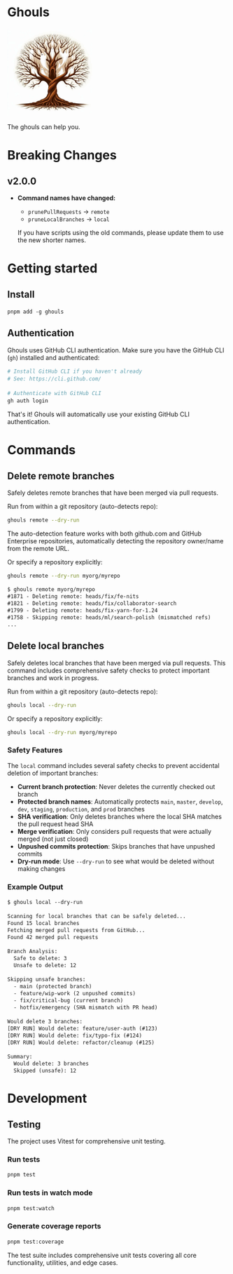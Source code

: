 # Ghouls

<img src="logo.webp" alt="Ghouls Logo" width="200">


The ghouls can help you.

# Breaking Changes

## v2.0.0
- **Command names have changed:**
  - `prunePullRequests` → `remote`
  - `pruneLocalBranches` → `local`
  
  If you have scripts using the old commands, please update them to use the new shorter names.

# Getting started

## Install

`pnpm add -g ghouls`

## Authentication

Ghouls uses GitHub CLI authentication. Make sure you have the GitHub CLI (`gh`) installed and authenticated:

```bash
# Install GitHub CLI if you haven't already
# See: https://cli.github.com/

# Authenticate with GitHub CLI
gh auth login
```

That's it! Ghouls will automatically use your existing GitHub CLI authentication.

# Commands

## Delete remote branches

Safely deletes remote branches that have been merged via pull requests.

Run from within a git repository (auto-detects repo):
```bash
ghouls remote --dry-run
```

The auto-detection feature works with both github.com and GitHub Enterprise repositories, automatically detecting the repository owner/name from the remote URL.

Or specify a repository explicitly:
```bash
ghouls remote --dry-run myorg/myrepo
```

```
$ ghouls remote myorg/myrepo
#1871 - Deleting remote: heads/fix/fe-nits
#1821 - Deleting remote: heads/fix/collaborator-search
#1799 - Deleting remote: heads/fix-yarn-for-1.24
#1758 - Skipping remote: heads/ml/search-polish (mismatched refs)
...
```

## Delete local branches

Safely deletes local branches that have been merged via pull requests. This command includes comprehensive safety checks to protect important branches and work in progress.

Run from within a git repository (auto-detects repo):
```bash
ghouls local --dry-run
```

Or specify a repository explicitly:
```bash
ghouls local --dry-run myorg/myrepo
```

### Safety Features

The `local` command includes several safety checks to prevent accidental deletion of important branches:

- **Current branch protection**: Never deletes the currently checked out branch
- **Protected branch names**: Automatically protects `main`, `master`, `develop`, `dev`, `staging`, `production`, and `prod` branches
- **SHA verification**: Only deletes branches where the local SHA matches the pull request head SHA
- **Merge verification**: Only considers pull requests that were actually merged (not just closed)
- **Unpushed commits protection**: Skips branches that have unpushed commits
- **Dry-run mode**: Use `--dry-run` to see what would be deleted without making changes

### Example Output

```
$ ghouls local --dry-run

Scanning for local branches that can be safely deleted...
Found 15 local branches
Fetching merged pull requests from GitHub...
Found 42 merged pull requests

Branch Analysis:
  Safe to delete: 3
  Unsafe to delete: 12

Skipping unsafe branches:
  - main (protected branch)
  - feature/wip-work (2 unpushed commits)
  - fix/critical-bug (current branch)
  - hotfix/emergency (SHA mismatch with PR head)

Would delete 3 branches:
[DRY RUN] Would delete: feature/user-auth (#123)
[DRY RUN] Would delete: fix/typo-fix (#124)
[DRY RUN] Would delete: refactor/cleanup (#125)

Summary:
  Would delete: 3 branches
  Skipped (unsafe): 12
```

# Development

## Testing

The project uses Vitest for comprehensive unit testing.

### Run tests
```bash
pnpm test
```

### Run tests in watch mode
```bash
pnpm test:watch
```

### Generate coverage reports
```bash
pnpm test:coverage
```

The test suite includes comprehensive unit tests covering all core functionality, utilities, and edge cases.